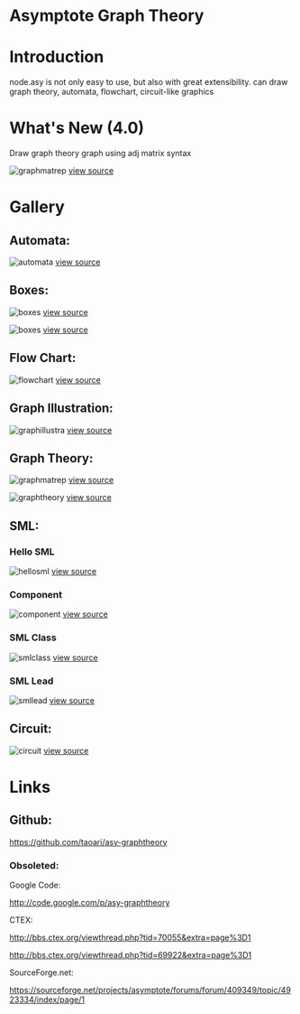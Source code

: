 Asymptote Graph Theory
======================

Introduction
============

node.asy is not only easy to use, but also with great extensibility. can draw graph theory, automata, flowchart, circuit-like graphics

What's New (4.0)
================

Draw graph theory graph using adj matrix syntax

![graphmatrep](samples/graphmatrep.png)
[view source](samples/graphmatrep.asy)


Gallery
=======

Automata:
---------

![automata](samples/automata.png)
[view source](samples/automata.asy)

Boxes:
------

![boxes](samples/boxes.png)
[view source](samples/boxes.asy)

![boxes](samples/boxes2.png)
[view source](samples/boxes2.asy)

Flow Chart:
-----------

![flowchart](samples/flowchart.png)
[view source](samples/flowchart.asy)

Graph Illustration:
-------------------

![graphillustra](samples/graphillustra.png)
[view source](samples/graphillustra.asy)

Graph Theory:
--------------

![graphmatrep](samples/graphmatrep.png)
[view source](samples/graphmatrep.asy)

![graphtheory](samples/graphtheory.png)
[view source](samples/graphtheory.asy)

SML:
----

### Hello SML

![hellosml](samples/hellosml.png)
[view source](samples/hellosml.asy)

### Component

![component](samples/component.png)
[view source](samples/component.asy)

### SML Class

![smlclass](samples/smlclass.png)
[view source](samples/smlclass.asy)

### SML Lead

![smllead](samples/smllead.png)
[view source](samples/smllead.asy)

Circuit:
--------

![circuit](samples/circuit.png)
[view source](samples/circuit.asy)


Links
=====

Github:
-------

<https://github.com/taoari/asy-graphtheory>


### Obsoleted:

Google Code:

<http://code.google.com/p/asy-graphtheory>

CTEX:

<http://bbs.ctex.org/viewthread.php?tid=70055&extra=page%3D1>

<http://bbs.ctex.org/viewthread.php?tid=69922&extra=page%3D1>

SourceForge.net:

<https://sourceforge.net/projects/asymptote/forums/forum/409349/topic/4923334/index/page/1>

